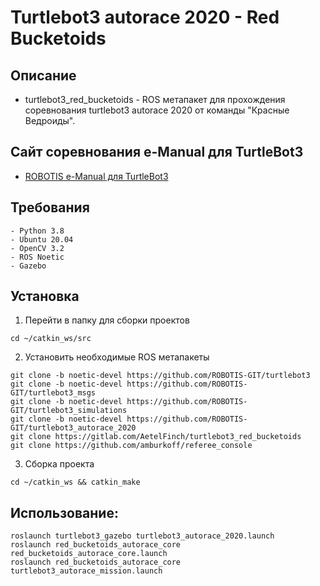# Turtlebot3 autorace 2020 - Red Bucketoids

## Описание
- turtlebot3_red_bucketoids - ROS метапакет для прохождения соревнования turtlebot3 autorace 2020 от команды "Красные Ведроиды".

## Сайт соревнования e-Manual для TurtleBot3
- [ROBOTIS e-Manual для TurtleBot3](http://turtlebot3.robotis.com/)

## Требования
	- Python 3.8
	- Ubuntu 20.04
	- OpenCV 3.2
	- ROS Noetic
	- Gazebo

## Установка
1. Перейти в папку для сборки проектов
```
cd ~/catkin_ws/src
```

2. Установить необходимые ROS метапакеты
```
git clone -b noetic-devel https://github.com/ROBOTIS-GIT/turtlebot3
git clone -b noetic-devel https://github.com/ROBOTIS-GIT/turtlebot3_msgs
git clone -b noetic-devel https://github.com/ROBOTIS-GIT/turtlebot3_simulations
git clone -b noetic-devel https://github.com/ROBOTIS-GIT/turtlebot3_autorace_2020
git clone https://gitlab.com/AetelFinch/turtlebot3_red_bucketoids
git clone https://github.com/amburkoff/referee_console
```

3. Сборка проекта
```
cd ~/catkin_ws && catkin_make
```

## Использование:
```
roslaunch turtlebot3_gazebo turtlebot3_autorace_2020.launch
roslaunch red_bucketoids_autorace_core red_bucketoids_autorace_core.launch
roslaunch red_bucketoids_autorace_core turtlebot3_autorace_mission.launch
```